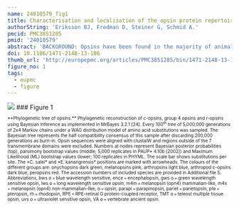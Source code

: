 ```yaml
---
name: 24010579_fig1
title: Characterisation and localisation of the opsin protein repertoire in the brain and retinas of a spider and an onychophoran.
authorString: 'Eriksson BJ, Fredman D, Steiner G, Schmid A.'
pmcid: PMC3851285
pmid: '24010579'
abstract: 'BACKGROUND: Opsins have been found in the majority of animals and their most apparent functions are related to vision and light-guided behaviour. As an increasing number of sequences have become available it has become clear that many opsin-like transcripts are expressed in tissues other than the eyes. Opsins can be divided into three main groups: rhabdomeric opsins (r-opsins), ciliary opsins (c-opsins) and group 4 opsins. In arthropods, the main focus has been on the r-opsins involved in vision. However, with increased sequencing it is becoming clear that arthropods also possess opsins of the c-type, group 4 opsins and the newly discovered arthropsins but the functions of these opsins are unknown in arthropods and data on their localisation is limited or absent. RESULTS: We identified opsins from the spider Cupiennius salei and the onychophoran Euperipatoides kanangrensis and characterised the phylogeny and localisation of these transcripts. We recovered all known visual opsins in C. salei, and in addition found a peropsin, a c-opsin and an opsin resembling Daphnia pulex arthropsin. The peropsin was expressed in all eye types except the anterior median eyes. The arthropsin and the c-opsin were expressed in the central nervous system but not the eyes. In E. kanangrensis we found: a c-opsin; an opsin resembling D. pulex arthropsins; and an r-opsin with high sequence similarity to previously published onychophoran onychopsins. The E. kanangrensis c-opsin and onychopsin were expressed in both the eyes and the brain but the arthropsin only in the brain. CONCLUSION: Our novel finding that opsins of both the ciliary and rhabdomeric type are present in the onychophoran and a spider suggests that these two types of opsins were present in the last common ancestor of the Onychophora and Euarthropoda. The expression of the c-opsin in the eye of an onychophoran indicates that c-opsins may originally have been involved in vision in the arthropod clade. The lack of c-opsin expression in the spider retina suggests that the role for c-opsin in vision was lost in the euarthropods. Our discovery of arthropsin in onychophorans and spiders dates the emergence of arthropsin to the common ancestor of Onychophora and Euarthropoda and their expression in the brain suggests a non-visual function.'
doi: 10.1186/1471-2148-13-186
thumb_url: 'http://europepmc.org/articles/PMC3851285/bin/1471-2148-13-186-1.gif'
figure_no: 1
tags:
  - eupmc
  - figure
---
```

<img src='http://europepmc.org/articles/PMC3851285/bin/1471-2148-13-186-1.jpg' style='max-height: 300px'>
### Figure 1
<p style='font-size: 10px;'>**Phylogenetic tree of opsins.** Phylogenetic reconstruction of c-opsins, group 4 opsins and r-opsins using Bayesian Inference as implemented in MrBayes 3.2.1 [<xref ref-type="bibr" rid="B24">24</xref>]. Every 100<sup>th</sup> tree of 5,000,000 generations of 2x4 Markov chains under a WAG distribution model of amino acid substitutions was sampled. The Bayesian tree represents the half compatibility consensus of this sample after discarding 200,000 generations as burn-in. Opsin sequences were aligned with clustalW and regions outside of the 7 transmembrane domains were excluded. Numbers at nodes represent Bayesian posterior probabilities (top), parsimony bootstrap values (middle; 5,000 replicates in PAUP* 4.10b [2002]) and Maximum Likelihood (ML) bootstrap values (lower; 100 replicates in PHYML. The scale bar shows substitutions per site. The *C. salei* and *E. kanangrensis* positions are marked with arrowheads. The colours of the different groups are: onychopsins dark green, melanopsins pink, arthropsins light blue, arthropod c-opsins dark blue, peropsins red. The accession numbers of included species are provided in Additional file <xref ref-type="supplementary-material" rid="S5">5</xref>. Abbreviations, bws o = blue wavelength sensitive, ence = encephalopsin, gws o = green wavelength sensitive opsin, lws o = long wavelength sensitive opsin, m4m = melanopsin (opn4) mammalian-like, m4x = melanopsin (opn4) non-mammalian-like, o = opsin, parapi = parapinopsin, pariet = parietopsin, pto = pteropsin, rh = rhodopsin, RPE = RPE-retinal G protein-coupled receptor, TMT o = teleost multiple tissue opsin, uvs o = ultraviolet sensitive opsin, VA o = vertebrate ancient opsin.</p>